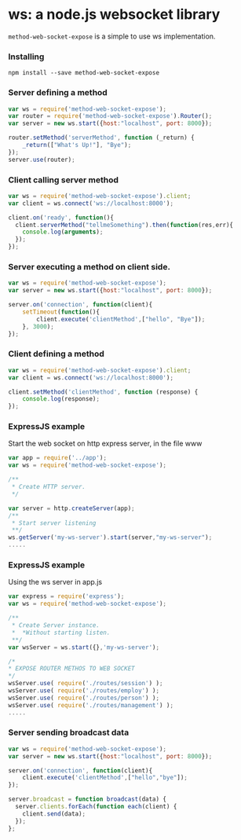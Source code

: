 # ws: a node.js websocket library

`method-web-socket-expose` is a simple to use ws implementation.

### Installing

```
npm install --save method-web-socket-expose
```

### Server defining a method

```js
var ws = require('method-web-socket-expose');
var router = require('method-web-socket-expose').Router();
var server = new ws.start({host:"localhost", port: 8000});

router.setMethod('serverMethod', function (_return) {
	_return(["What's Up!"], "Bye");
});
server.use(router);
```

### Client calling server method

```js
var ws = require('method-web-socket-expose').client;
var client = ws.connect('ws://localhost:8000');

client.on('ready', function(){
  client.serverMethod("tellmeSomething").then(function(res,err){
  	console.log(arguments);
  });
});
```

### Server executing a method on client side.

```js
var ws = require('method-web-socket-expose');
var server = new ws.start({host:"localhost", port: 8000});

server.on('connection', function(client){
	setTimeout(function(){
		client.execute('clientMethod',["hello", "Bye"]);
	}, 3000);
});
```

### Client defining a method

```js
var ws = require('method-web-socket-expose').client;
var client = ws.connect('ws://localhost:8000');

client.setMethod('clientMethod', function (response) {
	console.log(response);
});
```


### ExpressJS example
Start the web socket on http express server, in the file www
```js
var app = require('../app');
var ws = require('method-web-socket-expose');

/**
 * Create HTTP server.
 */

var server = http.createServer(app);
/**
 * Start server listening 
 **/
ws.getServer('my-ws-server').start(server,"my-ws-server");
.....

```
### ExpressJS example
Using the ws server in app.js
```js
var express = require('express');
var ws = require('method-web-socket-expose');

/**
 * Create Server instance.
 *  *Without starting listen.
 **/
var wsServer = ws.start({},'my-ws-server');

/*
* EXPOSE ROUTER METHOS TO WEB SOCKET
*/
wsServer.use( require('./routes/session') );
wsServer.use( require('./routes/employ') );
wsServer.use( require('./routes/person') );
wsServer.use( require('./routes/management') );
.....

```

### Server sending broadcast data

```js
var ws = require('method-web-socket-expose');
var server = new ws.start({host:"localhost", port: 8000});

server.on('connection', function(client){
	client.execute('clientMethod',["hello","bye"]);
});

server.broadcast = function broadcast(data) {
  server.clients.forEach(function each(client) {
    client.send(data);
  });
};
```